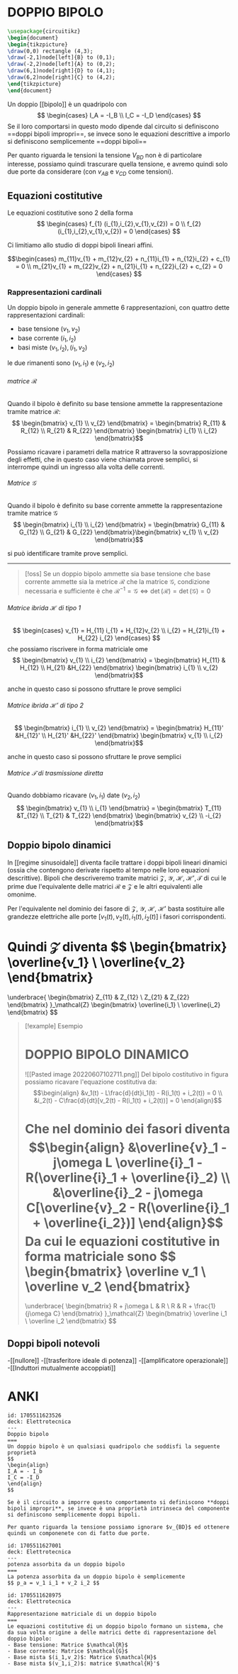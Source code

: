 # DOPPIO BIPOLO
```tikz
\usepackage{circuitikz}
\begin{document}
\begin{tikzpicture}
\draw(0,0) rectangle (4,3);
\draw(-2,1)node[left]{B} to (0,1);
\draw(-2,2)node[left]{A} to (0,2);
\draw(6,1)node[right]{D} to (4,1);
\draw(6,2)node[right]{C} to (4,2);
\end{tikzpicture}
\end{document}
```

Un doppio [[bipolo]] è un quadripolo con
$$ 
	\begin{cases}
	I_A = -I_B \\
	I_C = -I_D
	\end{cases}
$$
Se il loro comportarsi in questo modo dipende dal circuito si definiscono ==doppi bipoli impropri==, se invece sono le equazioni descrittive a imporlo si definiscono semplicemente ==doppi bipoli==

Per quanto riguarda le tensioni la tensione $V_{BD}$ non è di particolare interesse, possiamo quindi trascurare quella tensione, e avremo quindi solo due porte da considerare (con $v_{AB}$ e $v_{CD}$ come tensioni). 

## Equazioni costitutive
Le equazioni costitutive sono 2 della forma
$$ \begin{cases}
f_{1} (i_{1},i_{2},v_{1},v_{2}) = 0 \\
f_{2} (i_{1},i_{2},v_{1},v_{2}) = 0
\end{cases} $$

Ci limitiamo allo studio di doppi bipoli lineari affini.

$$\begin{cases}
 m_{11}v_{1} + m_{12}v_{2} + n_{11}i_{1} + n_{12}i_{2} + c_{1} = 0 \\
m_{21}v_{1} + m_{22}v_{2} + n_{21}i_{1} + n_{22}i_{2} + c_{2} = 0
\end{cases} $$

### Rappresentazioni cardinali
Un doppio bipolo in generale ammette 6 rappresentazioni, con quattro dette rappresentazioni cardinali:
- base tensione $(v_{1},v_{2})$
- base corrente $(i_{1},i_{2})$
- basi miste $(v_{1},i_{2}), (i_{1},v_{2})$

le due rimanenti sono $(v_{1},i_{1})$ e $(v_{2},i_{2})$

###### matrice $\mathcal{R}$
Quando il bipolo è definito su base tensione ammette la rappresentazione tramite matrice $\mathcal{R}$:
$$ \begin{bmatrix}
v_{1} \\
v_{2} 
\end{bmatrix} = \begin{bmatrix}
R_{11} & R_{12} \\
R_{21}  & R_{22}
\end{bmatrix}
\begin{bmatrix}
i_{1} \\
i_{2}
\end{bmatrix}$$

Possiamo ricavare i parametri della matrice R attraverso la sovrapposizione degli effetti, che in questo caso viene chiamata prove semplici, si interrompe quindi un ingresso alla volta delle correnti.

###### Matrice $\mathcal{G}$
Quando il bipolo è definito su base corrente ammette la rappresentazione tramite matrice $\mathcal{G}$
$$ \begin{bmatrix}
i_{1} \\
i_{2}
\end{bmatrix} = \begin{bmatrix}
G_{11} & G_{12} \\
G_{21} & G_{22}
\end{bmatrix}\begin{bmatrix}
v_{1} \\
v_{2}
\end{bmatrix}$$

si può identificare tramite prove semplici.
***
>[!oss]
>Se un doppio bipolo ammette sia base tensione che base corrente ammette sia la metrice $\mathcal{R}$ che la matrice $\mathcal{G}$, condizione necessaria e sufficiente è che $\mathcal{R}^{-1} = \mathcal{G} \iff \det(\mathcal{R}) = \det(\mathcal{G})=0$

###### Matrice ibrida $\mathcal{H}$ di tipo 1

$$ \begin{cases}
v_{1}  = H_{11} i_{1}  + H_{12}v_{2} \\
i_{2} = H_{21}i_{1} + H_{22} i_{2}
\end{cases} $$
che possiamo riscrivere in forma matriciale ome
$$ \begin{bmatrix}
v_{1} \\
i_{2} 
\end{bmatrix} = \begin{bmatrix}
H_{11}  & H_{12} \\
H_{21} &H_{22}
\end{bmatrix} \begin{bmatrix}
i_{1} \\
v_{2}
\end{bmatrix}$$

anche in questo caso si possono sfruttare le prove semplici


###### Matrice ibrida $\mathcal{H}'$ di tipo 2
$$ \begin{bmatrix}
i_{1} \\
v_{2}
\end{bmatrix} = \begin{bmatrix}
H_{11}' &H_{12}' \\
H_{21}' &H_{22}'
\end{bmatrix} \begin{bmatrix}
v_{1} \\
i_{2}
\end{bmatrix}$$

anche in questo caso si possono sfruttare le prove semplici

###### Matrice $\mathcal{T}$ di trasmissione diretta
Quando dobbiamo ricavare $(v_{1},i_{1})$ date $(v_{2},i_{2})$
$$ \begin{bmatrix}
v_{1} \\
i_{1}
\end{bmatrix} = \begin{bmatrix}
T_{11} &T_{12} \\
T_{21} & T_{22}
\end{bmatrix} \begin{bmatrix}
v_{2} \\
-i_{2}
\end{bmatrix}$$

## Doppio bipolo dinamici
In [[regime sinusoidale]] diventa facile trattare i doppi bipoli lineari dinamici (ossia che contengono derivate rispetto al tempo nelle loro equazioni descrittive).
Bipoli che descriveremo tramite matrici $\mathcal{Z,\ Y,\ H,\ H', T}$ di cui le prime due l'equivalente delle matrici $\mathcal{R}$ e $\mathcal{Z}$ e le altri equivalenti alle omonime.

Per l'equivalente nel dominio dei fasore di $\mathcal{Z,\ Y,\ H,\ H'}$ basta sostituire alle grandezze elettriche alle porte \[$v_1(t), v_2(t),i_1(t),i_2(t)$\] i fasori corrispondenti.

Quindi $\mathcal{Z}$ diventa
$$
\begin{bmatrix}
\overline{v_1} \\
\overline{v_2}
\end{bmatrix} 
=
\underbrace{
\begin{bmatrix}
Z_{11} & Z_{12} \\
Z_{21} & Z_{22}
\end{bmatrix}
}_\mathcal{Z}
\begin{bmatrix}
\overline{i_1} \\
\overline{i_2}
\end{bmatrix}
$$

>[!example] Esempio
># DOPPIO BIPOLO DINAMICO
>![[Pasted image 20220607102711.png]]
>Del bipolo costitutivo in figura possiamo ricavare l'equazione costitutiva da:
>$$\begin{align}
>&v_1(t) - L\frac{d}{dt}i_1(t) - R(i_1(t) + i_2(t)) = 0 \\
>&i_2(t) - C\frac{d}{dt}[v_2(t) - R(i_1(t) + i_2(t))] = 0
>\end{align}$$
>
>Che nel dominio dei fasori diventa
>$$\begin{align}
&\overline{v}_1 - j\omega L \overline{i}_1 - R(\overline{i}_1 + \overline{i}_2) \\
&\overline{i}_2 - j\omega C[\overline{v}_2 - R(\overline{i}_1 + \overline{i_2})]
>\end{align}$$
>Da cui le equazioni costitutive in forma matriciale sono
>$$
>\begin{bmatrix}
>\overline v_1 \\
>\overline v_2 
>\end{bmatrix}
> =
>\underbrace{
>\begin{bmatrix}
>R + j\omega L & R \\ R & R + \frac{1}{j\omega C}
>\end{bmatrix}
>}_\mathcal{Z}
>\begin{bmatrix}
>\overline i_1 \\ \overline i_2
>\end{bmatrix}
>$$


## Doppi bipoli notevoli
-[[nullore]]
-[[trasferitore ideale di potenza]]
-[[amplificatore operazionale]]
-[[Induttori mutualmente accoppiati]]

# ANKI

```anki
id: 1705511623526
deck: Elettrotecnica
---
Doppio bipolo
===
Un doppio bipolo è un qualsiasi quadripolo che soddisfi la seguente proprietà
$$ 
\begin{align}
I_A = - I_b
I_C = -I_D
\end{align}
$$

Se è il circuito a imporre questo comportamento si definiscono **doppi bipoli impropri**, se invece è una proprietà intrinseca del componente si definiscono semplicemente doppi bipoli.

Per quanto riguarda la tensione possiamo ignorare $v_{BD}$ ed ottenere quindi un componenete con di fatto due porte.
```


```anki
id: 1705511627001
deck: Elettrotecnica
---
potenza assorbita da un doppio bipolo 
===
La potenza assorbita da un doppio bipolo è semplicemente
$$ p_a = v_1 i_1 + v_2 i_2 $$
```


```anki
id: 1705511628975
deck: Elettrotecnica
---
Rappresentazione matriciale di un doppio bipolo
===
Le equazioni costitutive di un doppio bipolo formano un sistema, che da sua volta origine a delle matrici dette di rappresentazione del doppio bipolo:
- Base tensione: Matrice $\mathcal{R}$ 
- Base corrente: Matrice $\mathcal{G}$
- Base mista $(i_1,v_2)$: Matrice $\mathcal{H}$
- Base mista $(v_1,i_2)$: matrice $\mathcal{H}'$
```
